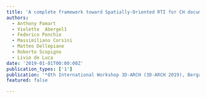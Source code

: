 ```yaml
---
title: 'A complete framework toward Spatially-Oriented RTI for CH documentation and analysis'
authors:
  - Anthony Pamart
  - Violette  Abergel1
  - Federico Ponchio
  - Massimiliano Corsini
  - Matteo Dellepiane
  - Roberto Scopigno
  - Livio de Luca
date: '2019-01-01T00:00:00Z'
publication_types: ['1']
publication: '*8th International Workshop 3D-ARCH (3D-ARCH 2019), Bergamo, Italy*'
featured: false

---
```

